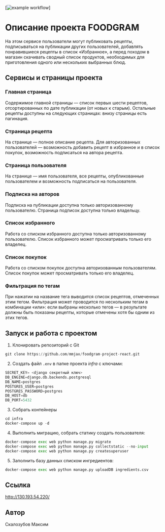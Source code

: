 [![example workflow](https://img.shields.io/github/workflow/status/mmjax/foodgram-project-react/foodgram_workflow.yml?event=push&label=foodgram_workflow)]


# Описание проекта FOODGRAM
На этом сервисе пользователи могут публиковать рецепты, подписываться на публикации других пользователей, добавлять понравившиеся рецепты в список «Избранное», а перед походом в магазин скачивать сводный список продуктов, необходимых для приготовления одного или нескольких выбранных блюд.
## Сервисы и страницы проекта
### Главная страница
Содержимое главной страницы — список первых шести рецептов, отсортированных по дате публикации (от новых к старым). Остальные рецепты доступны на следующих страницах: внизу страницы есть пагинация.
### Страница рецепта
На странице — полное описание рецепта. Для авторизованных пользователей — возможность добавить рецепт в избранное и в список покупок, возможность подписаться на автора рецепта.
### Страница пользователя
На странице — имя пользователя, все рецепты, опубликованные пользователем и возможность подписаться на пользователя.
### Подписка на авторов
Подписка на публикации доступна только авторизованному пользователю. Страница подписок доступна только владельцу.
### Список избранного
Работа со списком избранного доступна только авторизованному пользователю. Список избранного может просматривать только его владелец.
### Список покупок
Работа со списком покупок доступна авторизованным пользователям. Список покупок может просматривать только его владелец.
### Фильтрация по тегам
При нажатии на название тега выводится список рецептов, отмеченных этим тегом. Фильтрация может проводится по нескольким тегам в комбинации «или»: если выбраны несколько тегов — в результате должны быть показаны рецепты, которые отмечены хотя бы одним из этих тегов.
## Запуск и работа с проектом
1) Клонировать репозиторий c Git
```python
git clone https://github.com/mmjax/foodgram-project-react.git
```
2) Создать файл ```.env``` в папке проекта _infra_ c ключами:
```python
SECRET_KEY= <django секретный ключ>
DB_ENGINE=django.db.backends.postgresql
DB_NAME=postgres
POSTGRES_USER=postgres
POSTGRES_PASSWORD=postgres
DB_HOST=db
DB_PORT=5432
```
3) Собрать контейнеры
```python
cd infra
docker-compose up -d
```
4) Выполнить миграцию, собрать статику создать пользователя:
```python
docker-compose exec web python manage.py migrate
docker-compose exec web python manage.py collectstatic --no-input  
docker-compose exec web python manage.py createsuperuser
```
5) Заполнить базу данных списком ингредиентов:
```python
docker-compose exec web python manage.py uploadDB ingredients.csv
```

## Ссылка
http://130.193.54.220/

## Автор
Скалозубов Максим
